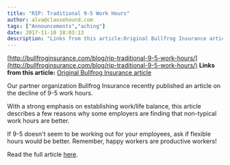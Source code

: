```yaml
---
title: "RIP: Traditional 9-5 Work Hours"
author: alva@clausehound.com
tags: ["Announcements","aching"]
date: 2017-11-10 18:03:13
description: "Links from this article:Original Bullfrog Insurance articleOur partner organization Bullfrog Insurance recently published an article on the declin..."
---
```


[http://bullfroginsurance.com/blog/rip-traditional-9-5-work-hours/](http://bullfroginsurance.com/blog/rip-traditional-9-5-work-hours/)
**Links from this article:**
[Original Bullfrog Insurance article](http://bullfroginsurance.com/blog/rip-traditional-9-5-work-hours/)

Our partner organization Bullfrog Insurance recently published an article on the decline of 9-5 work hours.

With a strong emphasis on establishing work/life balance, this article describes a few reasons why some employers are finding that non-typical work hours are better.

If 9-5 doesn't seem to be working out for your employees, ask if flexible hours would be better. Remember, happy workers are productive workers!

Read the full article [here](http://bullfroginsurance.com/blog/rip-traditional-9-5-work-hours/).